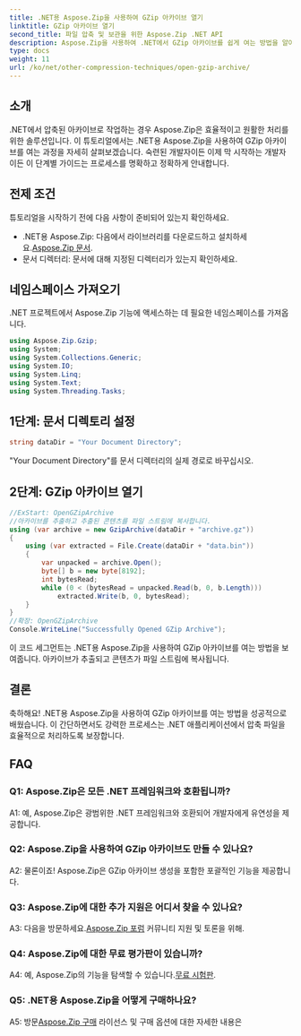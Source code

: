 ```yaml
---
title: .NET용 Aspose.Zip을 사용하여 GZip 아카이브 열기
linktitle: GZip 아카이브 열기
second_title: 파일 압축 및 보관을 위한 Aspose.Zip .NET API
description: Aspose.Zip을 사용하여 .NET에서 GZip 아카이브를 쉽게 여는 방법을 알아보세요. 효율적이고 원활한 파일 처리를 위한 단계별 가이드를 따르세요.
type: docs
weight: 11
url: /ko/net/other-compression-techniques/open-gzip-archive/
---
```

## 소개

.NET에서 압축된 아카이브로 작업하는 경우 Aspose.Zip은 효율적이고 원활한 처리를 위한 솔루션입니다. 이 튜토리얼에서는 .NET용 Aspose.Zip을 사용하여 GZip 아카이브를 여는 과정을 자세히 살펴보겠습니다. 숙련된 개발자이든 이제 막 시작하는 개발자이든 이 단계별 가이드는 프로세스를 명확하고 정확하게 안내합니다.

## 전제 조건

튜토리얼을 시작하기 전에 다음 사항이 준비되어 있는지 확인하세요.

-  .NET용 Aspose.Zip: 다음에서 라이브러리를 다운로드하고 설치하세요.[Aspose.Zip 문서](https://reference.aspose.com/zip/net/).
- 문서 디렉터리: 문서에 대해 지정된 디렉터리가 있는지 확인하세요.

## 네임스페이스 가져오기

.NET 프로젝트에서 Aspose.Zip 기능에 액세스하는 데 필요한 네임스페이스를 가져옵니다.

```csharp
using Aspose.Zip.Gzip;
using System;
using System.Collections.Generic;
using System.IO;
using System.Linq;
using System.Text;
using System.Threading.Tasks;
```

## 1단계: 문서 디렉토리 설정

```csharp
string dataDir = "Your Document Directory";
```

"Your Document Directory"를 문서 디렉터리의 실제 경로로 바꾸십시오.

## 2단계: GZip 아카이브 열기

```csharp
//ExStart: OpenGZipArchive
//아카이브를 추출하고 추출된 콘텐츠를 파일 스트림에 복사합니다.
using (var archive = new GzipArchive(dataDir + "archive.gz"))
{
    using (var extracted = File.Create(dataDir + "data.bin"))
    {
        var unpacked = archive.Open();
        byte[] b = new byte[8192];
        int bytesRead;
        while (0 < (bytesRead = unpacked.Read(b, 0, b.Length)))
            extracted.Write(b, 0, bytesRead);
    }
}
//확장: OpenGZipArchive
Console.WriteLine("Successfully Opened GZip Archive");
```

이 코드 세그먼트는 .NET용 Aspose.Zip을 사용하여 GZip 아카이브를 여는 방법을 보여줍니다. 아카이브가 추출되고 콘텐츠가 파일 스트림에 복사됩니다.

## 결론

축하해요! .NET용 Aspose.Zip을 사용하여 GZip 아카이브를 여는 방법을 성공적으로 배웠습니다. 이 간단하면서도 강력한 프로세스는 .NET 애플리케이션에서 압축 파일을 효율적으로 처리하도록 보장합니다.

## FAQ

### Q1: Aspose.Zip은 모든 .NET 프레임워크와 호환됩니까?

A1: 예, Aspose.Zip은 광범위한 .NET 프레임워크와 호환되어 개발자에게 유연성을 제공합니다.

### Q2: Aspose.Zip을 사용하여 GZip 아카이브도 만들 수 있나요?

A2: 물론이죠! Aspose.Zip은 GZip 아카이브 생성을 포함한 포괄적인 기능을 제공합니다.

### Q3: Aspose.Zip에 대한 추가 지원은 어디서 찾을 수 있나요?

 A3: 다음을 방문하세요.[Aspose.Zip 포럼](https://forum.aspose.com/c/zip/37) 커뮤니티 지원 및 토론을 위해.

### Q4: Aspose.Zip에 대한 무료 평가판이 있습니까?

 A4: 예, Aspose.Zip의 기능을 탐색할 수 있습니다.[무료 시험판](https://releases.aspose.com/).

### Q5: .NET용 Aspose.Zip을 어떻게 구매하나요?

 A5: 방문[Aspose.Zip 구매](https://purchase.aspose.com/buy) 라이선스 및 구매 옵션에 대한 자세한 내용은